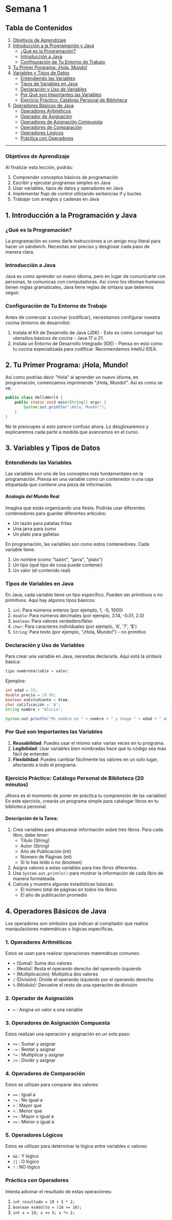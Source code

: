 # Semana 1 
## Tabla de Contenidos

1. [Objetivos de Aprendizaje](#objetivos-de-aprendizaje)
2. [Introducción a la Programación y Java](#1-introducción-a-la-programación-y-java)
   - [¿Qué es la Programación?](#qué-es-la-programación)
   - [Introducción a Java](#introducción-a-java)
   - [Configuración de Tu Entorno de Trabajo](#configuración-de-tu-entorno-de-trabajo)
3. [Tu Primer Programa: ¡Hola, Mundo!](#2-tu-primer-programa-hola-mundo)
4. [Variables y Tipos de Datos](#3-variables-y-tipos-de-datos)
   - [Entendiendo las Variables](#entendiendo-las-variables)
   - [Tipos de Variables en Java](#tipos-de-variables-en-java)
   - [Declaración y Uso de Variables](#declaración-y-uso-de-variables)
   - [Por Qué son Importantes las Variables](#por-qué-son-importantes-las-variables)
   - [Ejercicio Práctico: Catálogo Personal de Biblioteca](#ejercicio-práctico-catálogo-personal-de-biblioteca-20-minutos)
5. [Operadores Básicos de Java](#4-operadores-básicos-de-java)
   - [Operadores Aritméticos](#1-operadores-aritméticos)
   - [Operador de Asignación](#2-operador-de-asignación)
   - [Operadores de Asignación Compuesta](#3-operadores-de-asignación-compuesta)
   - [Operadores de Comparación](#4-operadores-de-comparación)
   - [Operadores Lógicos](#5-operadores-lógicos)
   - [Práctica con Operadores](#práctica-con-operadores)

---

### Objetivos de Aprendizaje
Al finalizar esta lección, podrás:
1. Comprender conceptos básicos de programación
2. Escribir y ejecutar programas simples en Java
3. Usar variables, tipos de datos y operadores en Java
4. Implementar flujo de control utilizando sentencias if y bucles
5. Trabajar con arreglos y cadenas en Java

## 1. Introducción a la Programación y Java

### ¿Qué es la Programación?
La programación es como darle instrucciones a un amigo muy literal para hacer un sándwich. Necesitas ser preciso y desglosar cada paso de manera clara.

### Introducción a Java
Java es como aprender un nuevo idioma, pero en lugar de comunicarte con personas, te comunicas con computadoras. Así como los idiomas humanos tienen reglas gramaticales, Java tiene reglas de sintaxis que debemos seguir.

### Configuración de Tu Entorno de Trabajo
Antes de comenzar a cocinar (codificar), necesitamos configurar nuestra cocina (entorno de desarrollo):
1. Instala el Kit de Desarrollo de Java (JDK) - Esto es como conseguir tus utensilios básicos de cocina - Java 17 o 21.
2. Instala un Entorno de Desarrollo Integrado (IDE) - Piensa en esto como tu cocina especializada para codificar. Recomendamos IntelliJ IDEA.

## 2. Tu Primer Programa: ¡Hola, Mundo!

Así como podrías decir "Hola" al aprender un nuevo idioma, en programación, comenzamos imprimiendo "¡Hola, Mundo!". Así es como se ve:

```java
public class HelloWorld {
    public static void main(String[] args) {
        System.out.println("¡Hola, Mundo!");
    }
}
```

No te preocupes si esto parece confuso ahora. Lo desglosaremos y explicaremos cada parte a medida que avancemos en el curso.

## 3. Variables y Tipos de Datos

### Entendiendo las Variables
Las variables son uno de los conceptos más fundamentales en la programación. Piensa en una variable como un contenedor o una caja etiquetada que contiene una pieza de información.

#### Analogía del Mundo Real
Imagina que estás organizando una fiesta. Podrías usar diferentes contenedores para guardar diferentes artículos:
- Un tazón para patatas fritas
- Una jarra para zumo
- Un plato para galletas

En programación, las variables son como estos contenedores. Cada variable tiene:
1. Un nombre (como "tazón", "jarra", "plato")
2. Un tipo (qué tipo de cosa puede contener)
3. Un valor (el contenido real)

### Tipos de Variables en Java
En Java, cada variable tiene un tipo específico. Pueden ser primitivos o no primitivos. Aquí hay algunos tipos básicos:

1. `int`: Para números enteros (por ejemplo, 1, -5, 1000)
2. `double`: Para números decimales (por ejemplo, 3.14, -0.01, 2.0)
3. `boolean`: Para valores verdadero/falso
4. `char`: Para caracteres individuales (por ejemplo, 'A', '7', '$')
5. `String`: Para texto (por ejemplo, "¡Hola, Mundo!") - no primitivo

### Declaración y Uso de Variables
Para crear una variable en Java, necesitas declararla. Aquí está la sintaxis básica:

```java
tipo nombreVariable = valor;
```

Ejemplos:
```java
int edad = 25;
double precio = 19.99;
boolean esEstudiante = true;
char calificación = 'A';
String nombre = "Alicia";

System.out.println("Mi nombre es " + nombre + " y tengo " + edad + " años.");
```


### Por Qué son Importantes las Variables
1. **Reusabilidad**: Puedes usar el mismo valor varias veces en tu programa.
2. **Legibilidad**: Usar variables bien nombradas hace que tu código sea más fácil de entender.
3. **Flexibilidad**: Puedes cambiar fácilmente los valores en un solo lugar, afectando a todo el programa.

### Ejercicio Práctico: Catálogo Personal de Biblioteca (20 minutos)

¡Ahora es el momento de poner en práctica tu comprensión de las variables! En este ejercicio, crearás un programa simple para catalogar libros en tu biblioteca personal.

#### Descripción de la Tarea:
1. Crea variables para almacenar información sobre tres libros. Para cada libro, debe tener:
   - Título (String)
   - Autor (String)
   - Año de Publicación (int)
   - Número de Páginas (int)
   - Si lo has leído o no (boolean)
2. Asigna valores a estas variables para tres libros diferentes.
3. Usa `System.out.println()` para mostrar la información de cada libro de manera formateada.
4. Calcula y muestra algunas estadísticas básicas:
   - El número total de páginas en todos los libros
   - El año de publicación promedio

## 4. Operadores Básicos de Java

Los operadores son símbolos que indican al compilador que realice manipulaciones matemáticas o lógicas específicas.

### 1. Operadores Aritméticos
Estos se usan para realizar operaciones matemáticas comunes:
- `+` (Suma): Suma dos valores
- `-` (Resta): Resta el operando derecho del operando izquierdo
- `*` (Multiplicación): Multiplica dos valores
- `/` (División): Divide el operando izquierdo por el operando derecho
- `%` (Módulo): Devuelve el resto de una operación de división

### 2. Operador de Asignación
- `=` : Asigna un valor a una variable

### 3. Operadores de Asignación Compuesta
Estos realizan una operación y asignación en un solo paso:
- `+=` : Sumar y asignar
- `-=` : Restar y asignar
- `*=` : Multiplicar y asignar
- `/=` : Dividir y asignar

### 4. Operadores de Comparación
Estos se utilizan para comparar dos valores:
- `==` : Igual a
- `!=` : No igual a
- `>` : Mayor que
- `<` : Menor que
- `>=` : Mayor o igual a
- `<=` : Menor o igual a

### 5. Operadores Lógicos
Estos se utilizan para determinar la lógica entre variables o valores:
- `&&` : Y lógico
- `||` : O lógico
- `!` : NO lógico

### Práctica con Operadores
Intenta adivinar el resultado de estas operaciones:
1. `int resultado = 10 + 5 * 2;`
2. `boolean esAdulto = (18 >= 18);`
3. `int x = 10; x += 5; x *= 2;`
